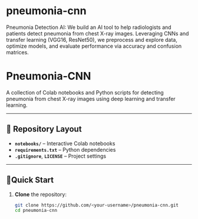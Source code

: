 # pneumonia-cnn
Pneumonia Detection AI: We build an AI tool to help radiologists and patients detect pneumonia from chest X-ray images. Leveraging CNNs and transfer learning (VGG16, ResNet50), we preprocess and explore data, optimize models, and evaluate performance via accuracy and confusion matrices.

# Pneumonia-CNN 

A collection of Colab notebooks and Python scripts for detecting pneumonia from chest X-ray images using deep learning and transfer learning.

---

## 📂 Repository Layout

- **`notebooks/`** – Interactive Colab notebooks    
- **`requirements.txt`** – Python dependencies  
- **`.gitignore`**, **`LICENSE`** – Project settings  

---

## 🚀Quick Start

1. **Clone** the repository:  
   ```bash
   git clone https://github.com/<your-username>/pneumonia-cnn.git
   cd pneumonia-cnn

